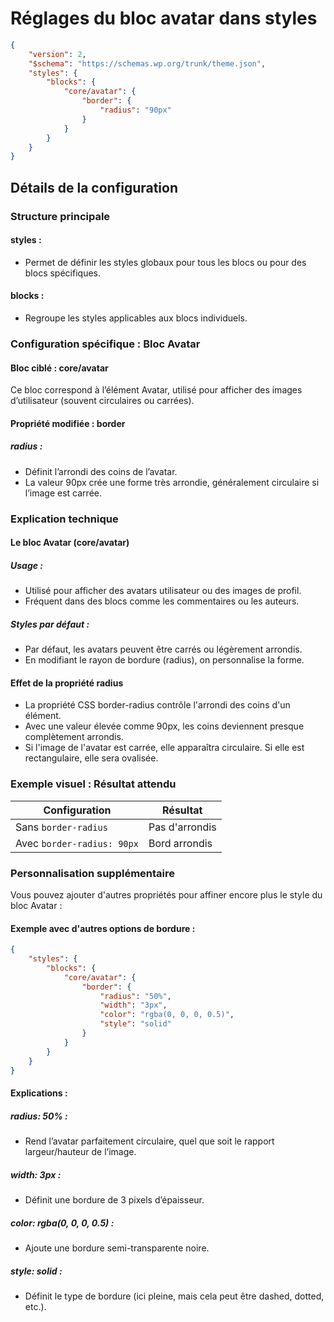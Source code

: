 # Réglages du bloc avatar dans styles

```json
{
    "version": 2,
    "$schema": "https://schemas.wp.org/trunk/theme.json",
    "styles": {
        "blocks": {
            "core/avatar": {
                "border": {
                    "radius": "90px"
                }
            }
        }
    }
}
```

## Détails de la configuration

### Structure principale

#### styles :

- Permet de définir les styles globaux pour tous les blocs ou pour des blocs spécifiques.

#### blocks :

- Regroupe les styles applicables aux blocs individuels.

### Configuration spécifique : Bloc Avatar

#### Bloc ciblé : core/avatar
Ce bloc correspond à l’élément Avatar, utilisé pour afficher des images d’utilisateur (souvent circulaires ou carrées).

#### Propriété modifiée : border

##### radius :

- Définit l’arrondi des coins de l’avatar.
- La valeur 90px crée une forme très arrondie, généralement circulaire si l’image est carrée.

### Explication technique

#### Le bloc Avatar (core/avatar)

##### Usage :

- Utilisé pour afficher des avatars utilisateur ou des images de profil.
- Fréquent dans des blocs comme les commentaires ou les auteurs.

##### Styles par défaut :

- Par défaut, les avatars peuvent être carrés ou légèrement arrondis.
- En modifiant le rayon de bordure (radius), on personnalise la forme.

#### Effet de la propriété radius

- La propriété CSS border-radius contrôle l'arrondi des coins d'un élément.
- Avec une valeur élevée comme 90px, les coins deviennent presque complètement arrondis.
- Si l'image de l'avatar est carrée, elle apparaîtra circulaire. Si elle est rectangulaire, elle sera ovalisée.

### Exemple visuel : Résultat attendu

| **Configuration**          | **Résultat**   |
|----------------------------|----------------|
| Sans `border-radius`	     | Pas d'arrondis | 
| Avec `border-radius: 90px` | Bord arrondis  |

### Personnalisation supplémentaire

Vous pouvez ajouter d'autres propriétés pour affiner encore plus le style du bloc Avatar :

#### Exemple avec d'autres options de bordure :

```json
{
    "styles": {
        "blocks": {
            "core/avatar": {
                "border": {
                    "radius": "50%",
                    "width": "3px",
                    "color": "rgba(0, 0, 0, 0.5)",
                    "style": "solid"
                }
            }
        }
    }
}
```

#### Explications :

##### radius: 50% :
- Rend l’avatar parfaitement circulaire, quel que soit le rapport largeur/hauteur de l’image.

##### width: 3px :
- Définit une bordure de 3 pixels d’épaisseur.

##### color: rgba(0, 0, 0, 0.5) :
- Ajoute une bordure semi-transparente noire.

##### style: solid :
- Définit le type de bordure (ici pleine, mais cela peut être dashed, dotted, etc.).